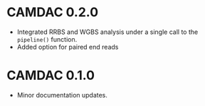 # CAMDAC 0.2.0

* Integrated RRBS and WGBS analysis under a single call to the `pipeline()` function.
* Added option for paired end reads

# CAMDAC 0.1.0

* Minor documentation updates.
